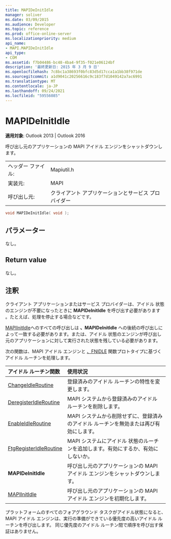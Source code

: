 ```yaml
---
title: MAPIDeInitIdle
manager: soliver
ms.date: 03/09/2015
ms.audience: Developer
ms.topic: reference
ms.prod: office-online-server
ms.localizationpriority: medium
api_name:
- MAPI.MAPIDeInitIdle
api_type:
- COM
ms.assetid: f7b04486-bc48-4ba4-9f35-f021e06124bf
description: '最終更新日: 2015 年 3 月 9 日'
ms.openlocfilehash: 7c8bc1a38693f0bfc83d5d17cca1a1bb38f971de
ms.sourcegitcommit: a1d9041c20256616c9c183f7d1049142a7ac6991
ms.translationtype: MT
ms.contentlocale: ja-JP
ms.lasthandoff: 09/24/2021
ms.locfileid: "59556085"
---
```

# <a name="mapideinitidle"></a>MAPIDeInitIdle

  
  
**適用対象**: Outlook 2013 | Outlook 2016 
  
呼び出し元のアプリケーションの MAPI アイドル エンジンをシャットダウンします。 
  
|||
|:-----|:-----|
|ヘッダー ファイル:  <br/> |Mapiutil.h  <br/> |
|実装元:  <br/> |MAPI  <br/> |
|呼び出し元:  <br/> |クライアント アプリケーションとサービス プロバイダー  <br/> |
   
```cpp
void MAPIDeInitIdle( void );
```

## <a name="parameters"></a>パラメーター

なし。 
  
## <a name="return-value"></a>Return value

なし。
  
## <a name="remarks"></a>注釈

クライアント アプリケーションまたはサービス プロバイダーは、アイドル 状態のエンジンが不要になったときに **MAPIDeInitIdle** を呼び出す必要があります 。たとえば、処理を停止する場合などです。 
  
[MAPIInitIdle](mapiinitidle.md)へのすべての呼び出しは **、MAPIDeInitIdle** への後続の呼び出しによって一致する必要があります。または、アイドル 状態のエンジンが呼び出し元のアプリケーションに対して実行された状態を残している必要があります。 
  
次の関数は、MAPI アイドル エンジンと [、FNIDLE](fnidle.md) 関数プロトタイプに基づくアイドル ルーチンを処理します。 
  
|**アイドル ルーチン関数**|**使用状況**|
|:-----|:-----|
|[ChangeIdleRoutine](changeidleroutine.md) <br/> |登録済みのアイドル ルーチンの特性を変更します。  <br/> |
|[DeregisterIdleRoutine](deregisteridleroutine.md) <br/> |MAPI システムから登録済みのアイドル ルーチンを削除します。  <br/> |
|[EnableIdleRoutine](enableidleroutine.md) <br/> |MAPI システムから削除せずに、登録済みのアイドル ルーチンを無効または再び有効にします。  <br/> |
|[FtgRegisterIdleRoutine](ftgregisteridleroutine.md) <br/> |MAPI システムにアイドル 状態のルーチンを追加します。有効にするか、有効にしないか。  <br/> |
|**MAPIDeInitIdle** <br/> |呼び出し元のアプリケーションの MAPI アイドル エンジンをシャットダウンします。  <br/> |
|[MAPIInitIdle](mapiinitidle.md) <br/> |呼び出し元のアプリケーションの MAPI アイドル エンジンを初期化します。  <br/> |
   
プラットフォームのすべてのフォアグラウンド タスクがアイドル状態になると、MAPI アイドル エンジンは、実行の準備ができている優先度の高いアイドル ルーチンを呼び出します。 同じ優先度のアイドル ルーチン間で順序を呼び出す保証はありません。 
  

